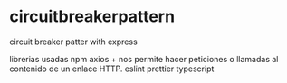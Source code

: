 # circuitbreakerpattern
circuit breaker patter with express


librerias usadas
npm
axios + nos permite hacer peticiones o llamadas al contenido de un enlace HTTP.
eslint
prettier
typescript